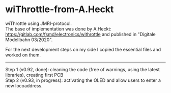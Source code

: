 # wiThrottle-from-A.Heckt
wiThrottle using JMRI-protocol.<br>
The base of implementation was done by A.Heckt: https://gitlab.com/fsmd/electronics/withrottle and published in "Digitale Modellbahn 03/2020".

For the next development steps on my side I copied the essential files and worked on them.
<hr>
Step 1 (v0.92, done): cleaning the code (free of warnings, using the latest libraries), creating first PCB<br>
Step 2 (v0.93, in progress): activating the OLED and allow users to enter a new locoaddress.<br>

